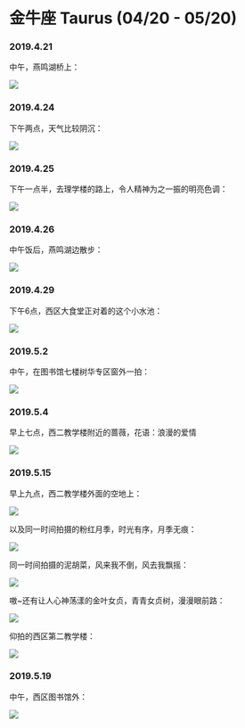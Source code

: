 # 金牛座 Taurus \(04/20 - 05/20\)

### 2019.4.21

中午，燕鸣湖桥上：

![](../.gitbook/assets/image%20%2838%29.png)

### 2019.4.24

下午两点，天气比较阴沉：

![](../.gitbook/assets/image%20%2865%29.png)

### 2019.4.25

下午一点半，去理学楼的路上，令人精神为之一振的明亮色调：

![](../.gitbook/assets/image%20%2835%29.png)

### 2019.4.26

中午饭后，燕鸣湖边散步：

![](../.gitbook/assets/image%20%28109%29.png)

### 2019.4.29

下午6点，西区大食堂正对着的这个小水池：

![](../.gitbook/assets/image%20%28102%29.png)

### 2019.5.2

中午，在图书馆七楼树华专区窗外一拍：

![](../.gitbook/assets/image%20%2866%29.png)

### 2019.5.4

早上七点，西二教学楼附近的蔷薇，花语：浪漫的爱情

![](../.gitbook/assets/image%20%2815%29.png)

### 2019.5.15

早上九点，西二教学楼外面的空地上：

![](../.gitbook/assets/image%20%2816%29.png)

以及同一时间拍摄的粉红月季，时光有序，月季无痕：

![](../.gitbook/assets/image%20%28106%29.png)

同一时间拍摄的泥胡菜，风来我不倒，风去我飘摇：

![](../.gitbook/assets/image%20%2894%29.png)

嗷~还有让人心神荡漾的金叶女贞，青青女贞树，漫漫眼前路：

![](../.gitbook/assets/image%20%2819%29.png)

仰拍的西区第二教学楼：

![](../.gitbook/assets/image%20%2895%29.png)

### 2019.5.19

中午，西区图书馆外：

![](../.gitbook/assets/image%20%28111%29.png)

